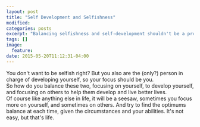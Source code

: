 ```yaml
---
layout: post
title: "Self Development and Selfishness"
modified:
categories: posts
excerpt: "Balancing selfishness and self-development shouldn't be a problem"
tags: []
image:
  feature:
date: 2015-05-20T11:12:31-04:00
---
```


You don't want to be selfish right? But you also are the (only?) person in charge of developing yourself, so your focus should be you.<br />
So how do you balance these two, focusing on yourself, to develop yourself, and focusing on others to help them develop and live better lives.<br />
Of course like anything else in life, it will be a seesaw, sometimes you focus more on yourself, and sometimes on others. And try to find the optimums balance at each time, given the circumstances and your abilities.
It's not easy, but that's life.
